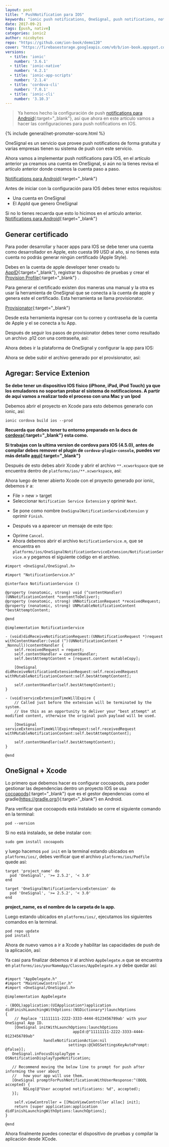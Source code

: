 ```yaml
---
layout: post
title: " PushNotification para IOS"
keywords: "ionic push notifications, OneSignal, push notifications, notifications, notifications en ionic 2, OneSignal y ionic"
date: 2017-09-21
tags: [push, native]
categories: ionic2
author: nicobytes
repo: "https://github.com/ion-book/demo120"
cover: "https://firebasestorage.googleapis.com/v0/b/ion-book.appspot.com/o/posts%2F2017-09-21-ionic-and-onesignal-for-ios%2Fcover.jpg?alt=media&token=8bf070cb-51e0-445e-981f-85d9fcac6ded"
versions:
  - title: 'ionic'
    number: '3.6.1'
  - title: 'ionic-native'
    number: '4.2.1'
  - title: 'ionic-app-scripts'
    number: '2.1.4'
  - title: 'cordova-cli'
    number: '7.0.1'
  - title: 'ionic-cli'
    number: '3.10.3'
---
```


> Ya hemos hecho la configuración de push [notifications para Android](https://www.ion-book.com/blog/ionic2/ionic-and-onesignal/){:target="_blank"}, así que ahora en este artículo vamos a hacer las configuraciones para push notifications en IOS.
<!--summary-->

<amp-img width="1024" height="512" layout="responsive" src="https://firebasestorage.googleapis.com/v0/b/ion-book.appspot.com/o/posts%2F2017-09-21-ionic-and-onesignal-for-ios%2Fcover.jpg?alt=media&token=8bf070cb-51e0-445e-981f-85d9fcac6ded" alt="Ionic Push Notifications"></amp-img>

{% include general/net-promoter-score.html %} 

OneSignal es un servicio que provee push notifications de forma gratuita y varias empresas tienen su sistema de push con este servicio.

<amp-img width="1235" height="175" layout="responsive" src="https://firebasestorage.googleapis.com/v0/b/ion-book.appspot.com/o/posts%2F2017-09-21-ionic-and-onesignal-for-ios%2Fscreen1.png?alt=media&token=3ac903a2-e59e-4d10-8c0b-4f4e65858daf" alt="Ionic Push Notifications"></amp-img>

Ahora vamos a implementar push notifications para IOS, en el artículo anterior ya creamos una cuenta en OneSignal, si aún no la tienes revisa el artículo anterior donde creamos la cuenta paso a paso.

[Notifications para Android](https://www.ion-book.com/blog/ionic2/ionic-and-onesignal/){:target="_blank"}

Antes de iniciar con la configuración para IOS debes tener estos requisitos:
- Una cuenta en OneSignal
- El AppId que genero OneSignal

Si no lo tienes recuerda que esto lo hicimos en el artículo anterior. [Notifications para Android](https://www.ion-book.com/blog/ionic2/ionic-and-onesignal/){:target="_blank"}

## Generar certificado

Para poder desarrollar y hacer apps para IOS se debe tener una cuenta como desarrollador en Apple, esto cuesta 99 USD al año, si no tienes esta cuenta no podrás generar ningún certificado (Apple Style).

Debes en la cuenta de apple developer tener creado tu [AppID](https://developer.apple.com/library/content/documentation/IDEs/Conceptual/AppDistributionGuide/MaintainingProfiles/MaintainingProfiles.html){:target="_blank"}, registrar tu dispositvo de pruebas y crear el [Provision Profile](https://developer.apple.com/library/content/documentation/IDEs/Conceptual/AppDistributionGuide/MaintainingProfiles/MaintainingProfiles.html#//apple_ref/doc/uid/TP40012582-CH30-SW61){:target="_blank"} .

Para generar el certificado existen dos maneras una manual y la otra es usar la herramienta de OneSignal que se conecta a la cuenta de apple y genera este el certificado. Esta herramienta se llama provisionator.

[Provisionator](https://onesignal.com/provisionator){:target="_blank"}

Desde esta herramienta ingresar con tu correo y contraseña de la cuenta de Apple y el se conecta a tu App.

<amp-img width="950" height="352" layout="responsive" src="https://firebasestorage.googleapis.com/v0/b/ion-book.appspot.com/o/posts%2F2017-09-21-ionic-and-onesignal-for-ios%2Fscreen2.png?alt=media&token=9272ee74-2ad7-41f4-8bd2-6a0335abd1a9" alt="Ionic Push Notifications"></amp-img>

Después de seguir los pasos de provisionator debes tener como resultado un archivo .p12 con una contraseña, así:

<div class="row">
  <div class="col col-100 col-md-80 col-lg-80">
    <amp-img width="644" height="714" layout="responsive" src="https://firebasestorage.googleapis.com/v0/b/ion-book.appspot.com/o/posts%2F2017-09-21-ionic-and-onesignal-for-ios%2Fscreen3.png?alt=media&token=4d787d11-a97e-4951-8683-0fcf21cd41c5" alt="Ionic Push Notifications"></amp-img>
  </div>
</div>

Ahora debes ir la plataforma de OneSignal y configurar la app para IOS:

<div class="row">
  <div class="col col-100 col-md-80 col-lg-80">
    <amp-img width="843" height="346" layout="responsive" src="https://firebasestorage.googleapis.com/v0/b/ion-book.appspot.com/o/posts%2F2017-09-21-ionic-and-onesignal-for-ios%2Fscreen4.png?alt=media&token=dabaf40e-7e7f-486f-9292-1b4f7750c48d" alt="Ionic Push Notifications"></amp-img>
  </div>
</div>

Ahora se debe subir el archivo generado por el provisionator, así:

<div class="row">
  <div class="col col-100 col-md-80 col-lg-80">
    <amp-img width="859" height="538" layout="responsive" src="https://firebasestorage.googleapis.com/v0/b/ion-book.appspot.com/o/posts%2F2017-09-21-ionic-and-onesignal-for-ios%2Fscreen5.png?alt=media&token=411f81cd-9ae3-407b-8590-dcb70c70acdf" alt="Ionic Push Notifications"></amp-img>
  </div>
</div>

## Agregar: Service Extenion

**Se debe tener un dispositivo IOS físico (iPhone, iPad, iPod Touch) ya que los emuladores no soportan probar el sistema de notificaciones. A partir de aquí vamos a realizar todo el proceso con una Mac y un Ipod**

Debemos abrir el proyecto en Xcode para esto debemos generarlo con ionic, así:

```
ionic cordova build ios --prod
```

**Recuerda que debes tener tu entorno preparado en la docs de [cordova](http://cordova.apache.org/docs/en/latest/guide/platforms/ios/index.html){:target="_blank"} esta como.**

**Si trabajas con la ultima version de cordova para IOS (4.5.0), antes de compilar debes remover el plugin de `cordova-plugin-console`, puedes ver más detalle [aquí](http://cordova.apache.org/announcements/2017/09/08/ios-release.html){:target="_blank"}**

Después de esto debes abrir Xcode y abrir el archivo `**.xcworkspace` que se encuentra dentro de `platforms/ios/**.xcworkspace`, así:

<div class="row">
  <div class="col col-100 col-md-80 col-lg-80">
    <amp-img width="910" height="438" layout="responsive" src="https://firebasestorage.googleapis.com/v0/b/ion-book.appspot.com/o/posts%2F2017-09-21-ionic-and-onesignal-for-ios%2Fscreen6.png?alt=media&token=d09e09b6-7d18-479e-92b5-a376cdfb66e4" alt="Ionic Push Notifications"></amp-img>
  </div>
</div>

Ahora luego de tener abierto Xcode con el proyecto generado por ionic, debemos ir a: 
- File > new > target
- Seleccionar `Notification Service Extension` y oprimir `Next`.

<div class="row">
  <div class="col col-100 col-md-80 col-lg-80">
    <amp-img width="730" height="519" layout="responsive" src="https://files.readme.io/74a6d44-Xcode_create_notification_service_extension_1.png" alt="Ionic Push Notifications"></amp-img>
  </div>
</div>

- Se pone como nombre `OneSignalNotificationServiceExtension` y oprimir `Finish`.

<div class="row">
  <div class="col col-100 col-md-80 col-lg-80">
    <amp-img width="730" height="519" layout="responsive" src="https://files.readme.io/1abfb4e-Xcode_create_notification_service_extension_2.png" alt="Ionic Push Notifications"></amp-img>
  </div>
</div>

- Después va a aparecer un mensaje de este tipo:

<div class="row">
  <div class="col col-100 col-md-50 col-lg-50">
    <amp-img width="420" height="233" layout="responsive" src="https://files.readme.io/5c47cf5-Xcode_create_notification_service_extension_3.png" alt="Ionic Push Notifications"></amp-img>
  </div>
</div>

- Oprime `Cancel`.
- Ahora debemos abrir el archivo `NotificationService.m`, que se encuentra en `platforms/ios/OneSignalNotificationServiceExtension/NotificationService.m` y pegamos el siguiente código en el archivo.

```
#import <OneSignal/OneSignal.h>

#import "NotificationService.h"

@interface NotificationService ()

@property (nonatomic, strong) void (^contentHandler)(UNNotificationContent *contentToDeliver);
@property (nonatomic, strong) UNNotificationRequest *receivedRequest;
@property (nonatomic, strong) UNMutableNotificationContent *bestAttemptContent;

@end

@implementation NotificationService

- (void)didReceiveNotificationRequest:(UNNotificationRequest *)request withContentHandler:(void (^)(UNNotificationContent * _Nonnull))contentHandler {
    self.receivedRequest = request;
    self.contentHandler = contentHandler;
    self.bestAttemptContent = [request.content mutableCopy];
    
    [OneSignal didReceiveNotificationExtensionRequest:self.receivedRequest withMutableNotificationContent:self.bestAttemptContent];
    
    self.contentHandler(self.bestAttemptContent);
}

- (void)serviceExtensionTimeWillExpire {
    // Called just before the extension will be terminated by the system.
    // Use this as an opportunity to deliver your "best attempt" at modified content, otherwise the original push payload will be used.
    
    [OneSignal serviceExtensionTimeWillExpireRequest:self.receivedRequest withMutableNotificationContent:self.bestAttemptContent];
    
    self.contentHandler(self.bestAttemptContent);
}

@end
```

## OneSignal + Xcode

Lo primero que debemos hacer es configurar cocoapods, para poder gestionar las dependencias dentro un proyecto IOS se usa [cocoapods](https://cocoapods.org/){:target="_blank"} que es el gestor dependencias como el gradle(https://gradle.org/){:target="_blank"} en Android.

Para verificar que cocoapods está instalado se corre el siguiente comando en la terminal:

```
pod --version
```

Si no está instalado, se debe instalar con:

```
sudo gem install cocoapods
```

y luego hacemos `pod init` en la terminal estando ubicados en `platforms/ios/`, debes verificar que el archivo `platforms/ios/Podfile` quede así:

```
target 'project_name' do
  pod 'OneSignal', '>= 2.5.2', '< 3.0'
end

target 'OneSignalNotificationServiceExtension' do
  pod 'OneSignal', '>= 2.5.2', '< 3.0'
end
```

**project_name, es el nombre de la carpeta de la app.**

Luego estando ubicados en `platforms/ios/`, ejecutamos los siguientes comandos en la terminal.

```
pod repo update
pod install
```

Ahora de nuevo vamos a ir a Xcode y habilitar las capacidades de push de la aplicación, así:

<div class="row">
  <div class="col col-100 col-md-80 col-lg-80">
    <amp-img width="907" height="867" layout="responsive" src="https://firebasestorage.googleapis.com/v0/b/ion-book.appspot.com/o/posts%2F2017-09-21-ionic-and-onesignal-for-ios%2Fscreen7.png?alt=media&token=74d52c9f-e56d-46f6-a6f5-551b39170e2c" alt="Ionic Push Notifications"></amp-img>
  </div>
</div>

Ya casi para finalizar debemos ir al archivo `AppDelegate.m` que se encuentra en `platforms/ios/yourNameApp/Classes/AppDelegate.m` y debe quedar así:

```

#import "AppDelegate.h"
#import "MainViewController.h"
#import <OneSignal/OneSignal.h>

@implementation AppDelegate

- (BOOL)application:(UIApplication*)application didFinishLaunchingWithOptions:(NSDictionary*)launchOptions
{
    // Replace '11111111-2222-3333-4444-0123456789ab' with your OneSignal App ID.
    [OneSignal initWithLaunchOptions:launchOptions
                              appId:@"11111111-2222-3333-4444-0123456789ab"
   				 handleNotificationAction:nil
                            settings:@{kOSSettingsKeyAutoPrompt: @false}];
   OneSignal.inFocusDisplayType = OSNotificationDisplayTypeNotification;
   
   // Recommend moving the below line to prompt for push after informing the user about
   //   how your app will use them.
   [OneSignal promptForPushNotificationsWithUserResponse:^(BOOL accepted) {
        NSLog(@"User accepted notifications: %d", accepted);
   }];

    self.viewController = [[MainViewController alloc] init];
    return [super application:application didFinishLaunchingWithOptions:launchOptions];
}

@end
```

Ahora finalmente puedes conectar el dispositivo de pruebas y compilar la aplicación desde XCode.

<div class="row">
  <div class="col col-100 col-md-80 col-lg-80">
    <amp-img width="629" height="487" layout="responsive" src="https://firebasestorage.googleapis.com/v0/b/ion-book.appspot.com/o/posts%2F2017-09-21-ionic-and-onesignal-for-ios%2Fscreen8.png?alt=media&token=dcd88d08-0cc7-4efc-bb0e-71bc67325be5" alt="Ionic Push Notifications"></amp-img>
  </div>
</div>

